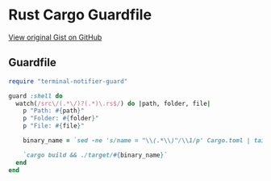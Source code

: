 # Rust Cargo Guardfile

[View original Gist on GitHub](https://gist.github.com/Integralist/12b3f1370dbc1530ad0b)

## Guardfile

```ruby
require "terminal-notifier-guard"

guard :shell do
  watch(/src\/(.*\/)?(.*)\.rs$/) do |path, folder, file|
    p "Path: #{path}"
    p "Folder: #{folder}"
    p "File: #{file}"

    binary_name = `sed -ne 's/name = "\\(.*\\)"/\\1/p' Cargo.toml | tail -n 1`

    `cargo build && ./target/#{binary_name}`
  end
end

```

